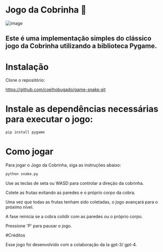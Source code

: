 # Jogo da Cobrinha 🐍
![image](https://user-images.githubusercontent.com/56519014/236849150-652d7c31-c9c0-43e1-b62b-e3bdbecfcb0b.png)

## Este é uma implementação simples do clássico jogo da Cobrinha utilizando a biblioteca Pygame.

# Instalação
Clone o repositório:

https://github.com/coelhobugado/game-snake.git

# Instale as dependências necessárias para executar o jogo:

```bash
pip install pygame
```

# Como jogar
Para jogar o Jogo da Cobrinha, siga as instruções abaixo:

```bash
python snake.py
```
Use as teclas de seta ou WASD para controlar a direção da cobrinha.

Colete as frutas evitando as paredes e o próprio corpo da cobra.

Uma vez que todas as frutas tenham sido coletadas, o jogo avançará para o próximo nível.

A fase reinicia se a cobra colidir com as paredes ou o próprio corpo.

Pressione 'P' para pausar o jogo.

#Créditos

Esse jogo foi desenvolvido com a colaboração da Ia gpt-3/ gpt-4.
